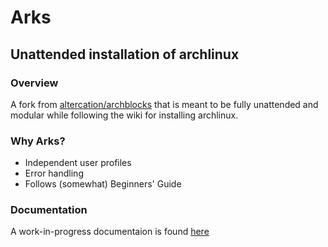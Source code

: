 # Arks
## Unattended installation of archlinux

### Overview
A fork from [altercation/archblocks](https://github.com/altercation/archblocks) that is meant to be fully unattended
and modular while following the wiki for installing archlinux.

### Why Arks?

+   Independent user profiles
+   Error handling
+   Follows (somewhat) Beginners' Guide

### Documentation

A work-in-progress documentaion is found [here](http://pandrew.viewdocs.io/arks) 


